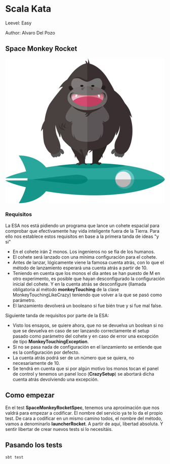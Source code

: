 # Scala Kata

Leevel: Easy

Author: Alvaro Del Pozo

## Space Monkey Rocket 

![alt text](https://github.com/5u5iu5/monkeyRocketTdd/blob/master/src/images/monkeyrocket.png "Logo")

### Requisitos

La ESA nos está pidiendo un programa que lance un cohete espacial para comprobar que efectivamente hay vida inteligente fuera de la Tierra. 
Para ello nos establece estos requisitos en base a la primera tanda de ideas "y si"

- En el cohete irán 2 monos. Los ingenieros no se fía de los humanos. 
- El cohete será lanzado con una mínima configuración para el cohete.
- Antes de lanzar, lógicamente viene la famosa cuenta atrás, con lo que el método de lanzamiento esperará una cuenta atrás a partir de 10.
- Teniendo en cuenta que los monos el día antes se han puesto de M en otro experimento, es posible que hayan desconfigurado la configuración inicial del cohete.
Y en la cuenta atrás se desconfigure (llamada obligatoria al método **monkeyTouching** de la clase MonkeyTouchingLikeCrazy) teniendo que volver a la que se pasó como parámetro.
- El lanzamiento devolverá un booleano si fue bién true y si fue mal false.

Siguiente tanda de requisitos por parte de la ESA:

- Visto los ensayos, se quiere ahora, que no se devuelva un boolean si no que se devuelva en caso de ser lanzando correctamente el setup pasado como parámetro del cohete
y en caso de error una excepción de tipo __MonkeyTouchingException__.
- Si no se pasa nada de configuración en el lanzamiento se entiende que es la configuración por defecto.
- La cuenta atrás podrá ser de un número que se quiera, no necesariamente de 10.
- Se tendrá en cuenta que si por algún motivo los monos tocan el panel de control y tenemos un panel loco (__CrazySetup__) se abortará dicha cuenta atrás devolviendo una excepción.


## Como empezar

En el test **SpaceMonkeyRocketSpec**, tenemos una aproximación que nos valdrá para empezar a codificar. El nombre del servicio ya te lo da el propio test. 
De cara a codificar en un mismo camino todos, el nombre del método, vamos a denominarlo **launcherRocket**. A partir de aquí, libertad absoluta. 
Y sentir libertar de crear nuevos tests si lo necesitáis.

## Pasando los tests

```
sbt test
```

